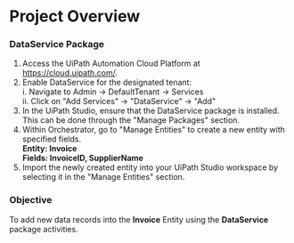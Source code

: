 # Project Overview

### DataService Package

1. Access the UiPath Automation Cloud Platform at https://cloud.uipath.com/.
2. Enable DataService for the designated tenant: <br>
     i. Navigate to Admin -> DefaultTenant -> Services <br>
    ii. Click on "Add Services" -> "DataService" -> "Add" <br>
3. In the UiPath Studio, ensure that the DataService package is installed. This can be done through the "Manage Packages" section.
4. Within Orchestrator, go to "Manage Entities" to create a new entity with specified fields. <br>
   **Entity: Invoice** <br>
   **Fields: InvoiceID, SupplierName** <br>
6. Import the newly created entity into your UiPath Studio workspace by selecting it in the "Manage Entities" section.

### Objective
To add new data records into the **Invoice** Entity using the **DataService** package activities.
